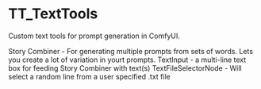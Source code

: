 # TT_TextTools
Custom text tools for prompt generation in ComfyUI.

Story Combiner - For generating multiple prompts from sets of words. Lets you create a lot of variation in yourt prompts.
TextInput - a multi-line text box for feeding Story Combiner with text(s)
TextFileSelectorNode - Will select a random line from a user specified .txt file
